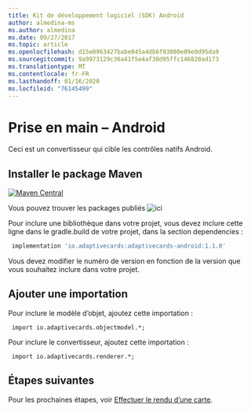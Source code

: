 ```yaml
---
title: Kit de développement logiciel (SDK) Android
author: almedina-ms
ms.author: almedina
ms.date: 09/27/2017
ms.topic: article
ms.openlocfilehash: d15e0963427babe045a4db6f93800e09e0d95da9
ms.sourcegitcommit: 9a9973129c36a41f5e4af30d95ffc146820ad173
ms.translationtype: MT
ms.contentlocale: fr-FR
ms.lasthandoff: 01/16/2020
ms.locfileid: "76145499"
---
```

# <a name="getting-started---android"></a>Prise en main – Android

Ceci est un convertisseur qui cible les contrôles natifs Android.

## <a name="install-maven-package"></a>Installer le package Maven

[![Maven Central](https://img.shields.io/maven-central/v/io.adaptivecards/adaptivecards-android.svg)](https://search.maven.org/#search%7Cga%7C1%7Ca%3A%22adaptivecards-android%22)

Vous pouvez trouver les packages publiés ![ici](https://search.maven.org/search?q=g:io.adaptivecards)

Pour inclure une bibliothèque dans votre projet, vous devez inclure cette ligne dans le gradle.build de votre projet, dans la section dependencies :

```build.gradle
 implementation 'io.adaptivecards:adaptivecards-android:1.1.0'
```
Vous devez modifier le numéro de version en fonction de la version que vous souhaitez inclure dans votre projet.

## <a name="add-import"></a>Ajouter une importation

Pour inclure le modèle d’objet, ajoutez cette importation :

```
 import io.adaptivecards.objectmodel.*;
```

Pour inclure le convertisseur, ajoutez cette importation :

```
 import io.adaptivecards.renderer.*;
```

## <a name="next-steps"></a>Étapes suivantes

Pour les prochaines étapes, voir [Effectuer le rendu d’une carte](render-a-card.md).
